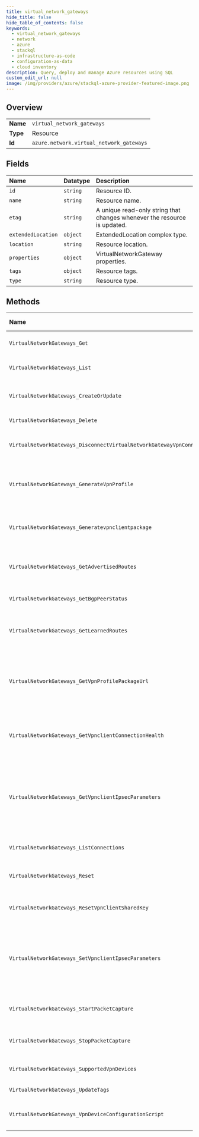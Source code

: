 ```yaml
---
title: virtual_network_gateways
hide_title: false
hide_table_of_contents: false
keywords:
  - virtual_network_gateways
  - network
  - azure    
  - stackql
  - infrastructure-as-code
  - configuration-as-data
  - cloud inventory
description: Query, deploy and manage Azure resources using SQL
custom_edit_url: null
image: /img/providers/azure/stackql-azure-provider-featured-image.png
---
```

  
    

## Overview
<table><tbody>
<tr><td><b>Name</b></td><td><code>virtual_network_gateways</code></td></tr>
<tr><td><b>Type</b></td><td>Resource</td></tr>
<tr><td><b>Id</b></td><td><code>azure.network.virtual_network_gateways</code></td></tr>
</tbody></table>

## Fields
| Name | Datatype | Description |
|:-----|:---------|:------------|
| `id` | `string` | Resource ID. |
| `name` | `string` | Resource name. |
| `etag` | `string` | A unique read-only string that changes whenever the resource is updated. |
| `extendedLocation` | `object` | ExtendedLocation complex type. |
| `location` | `string` | Resource location. |
| `properties` | `object` | VirtualNetworkGateway properties. |
| `tags` | `object` | Resource tags. |
| `type` | `string` | Resource type. |
## Methods
| Name | Accessible by | Required Params | Description |
|:-----|:--------------|:----------------|:------------|
| `VirtualNetworkGateways_Get` | `SELECT` | `resourceGroupName, subscriptionId, virtualNetworkGatewayName` | Gets the specified virtual network gateway by resource group. |
| `VirtualNetworkGateways_List` | `SELECT` | `resourceGroupName, subscriptionId` | Gets all virtual network gateways by resource group. |
| `VirtualNetworkGateways_CreateOrUpdate` | `INSERT` | `resourceGroupName, subscriptionId, virtualNetworkGatewayName, data__properties` | Creates or updates a virtual network gateway in the specified resource group. |
| `VirtualNetworkGateways_Delete` | `DELETE` | `resourceGroupName, subscriptionId, virtualNetworkGatewayName` | Deletes the specified virtual network gateway. |
| `VirtualNetworkGateways_DisconnectVirtualNetworkGatewayVpnConnections` | `EXEC` | `resourceGroupName, subscriptionId, virtualNetworkGatewayName` | Disconnect vpn connections of virtual network gateway in the specified resource group. |
| `VirtualNetworkGateways_GenerateVpnProfile` | `EXEC` | `resourceGroupName, subscriptionId, virtualNetworkGatewayName` | Generates VPN profile for P2S client of the virtual network gateway in the specified resource group. Used for IKEV2 and radius based authentication. |
| `VirtualNetworkGateways_Generatevpnclientpackage` | `EXEC` | `resourceGroupName, subscriptionId, virtualNetworkGatewayName` | Generates VPN client package for P2S client of the virtual network gateway in the specified resource group. |
| `VirtualNetworkGateways_GetAdvertisedRoutes` | `EXEC` | `peer, resourceGroupName, subscriptionId, virtualNetworkGatewayName` | This operation retrieves a list of routes the virtual network gateway is advertising to the specified peer. |
| `VirtualNetworkGateways_GetBgpPeerStatus` | `EXEC` | `resourceGroupName, subscriptionId, virtualNetworkGatewayName` | The GetBgpPeerStatus operation retrieves the status of all BGP peers. |
| `VirtualNetworkGateways_GetLearnedRoutes` | `EXEC` | `resourceGroupName, subscriptionId, virtualNetworkGatewayName` | This operation retrieves a list of routes the virtual network gateway has learned, including routes learned from BGP peers. |
| `VirtualNetworkGateways_GetVpnProfilePackageUrl` | `EXEC` | `resourceGroupName, subscriptionId, virtualNetworkGatewayName` | Gets pre-generated VPN profile for P2S client of the virtual network gateway in the specified resource group. The profile needs to be generated first using generateVpnProfile. |
| `VirtualNetworkGateways_GetVpnclientConnectionHealth` | `EXEC` | `resourceGroupName, subscriptionId, virtualNetworkGatewayName` | Get VPN client connection health detail per P2S client connection of the virtual network gateway in the specified resource group. |
| `VirtualNetworkGateways_GetVpnclientIpsecParameters` | `EXEC` | `resourceGroupName, subscriptionId, virtualNetworkGatewayName` | The Get VpnclientIpsecParameters operation retrieves information about the vpnclient ipsec policy for P2S client of virtual network gateway in the specified resource group through Network resource provider. |
| `VirtualNetworkGateways_ListConnections` | `EXEC` | `resourceGroupName, subscriptionId, virtualNetworkGatewayName` | Gets all the connections in a virtual network gateway. |
| `VirtualNetworkGateways_Reset` | `EXEC` | `resourceGroupName, subscriptionId, virtualNetworkGatewayName` | Resets the primary of the virtual network gateway in the specified resource group. |
| `VirtualNetworkGateways_ResetVpnClientSharedKey` | `EXEC` | `resourceGroupName, subscriptionId, virtualNetworkGatewayName` | Resets the VPN client shared key of the virtual network gateway in the specified resource group. |
| `VirtualNetworkGateways_SetVpnclientIpsecParameters` | `EXEC` | `resourceGroupName, subscriptionId, virtualNetworkGatewayName, data__dhGroup, data__ikeEncryption, data__ikeIntegrity, data__ipsecEncryption, data__ipsecIntegrity, data__pfsGroup, data__saDataSizeKilobytes, data__saLifeTimeSeconds` | The Set VpnclientIpsecParameters operation sets the vpnclient ipsec policy for P2S client of virtual network gateway in the specified resource group through Network resource provider. |
| `VirtualNetworkGateways_StartPacketCapture` | `EXEC` | `resourceGroupName, subscriptionId, virtualNetworkGatewayName` | Starts packet capture on virtual network gateway in the specified resource group. |
| `VirtualNetworkGateways_StopPacketCapture` | `EXEC` | `resourceGroupName, subscriptionId, virtualNetworkGatewayName` | Stops packet capture on virtual network gateway in the specified resource group. |
| `VirtualNetworkGateways_SupportedVpnDevices` | `EXEC` | `resourceGroupName, subscriptionId, virtualNetworkGatewayName` | Gets a xml format representation for supported vpn devices. |
| `VirtualNetworkGateways_UpdateTags` | `EXEC` | `resourceGroupName, subscriptionId, virtualNetworkGatewayName` | Updates a virtual network gateway tags. |
| `VirtualNetworkGateways_VpnDeviceConfigurationScript` | `EXEC` | `resourceGroupName, subscriptionId, virtualNetworkGatewayConnectionName` | Gets a xml format representation for vpn device configuration script. |
